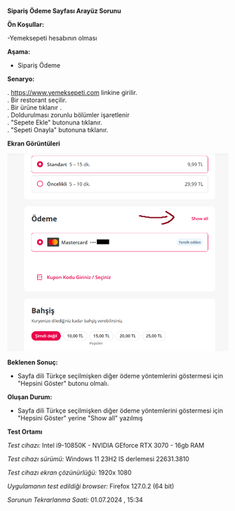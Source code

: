
**Sipariş Ödeme Sayfası Arayüz Sorunu**

**Ön Koşullar:**

-Yemeksepeti hesabının olması

**Aşama:**

- Sipariş Ödeme

**Senaryo:**

. https://www.yemeksepeti.com linkine girilir.<br>
. Bir restorant seçilir.<br>
. Bir ürüne tıklanır .<br>
. Doldurulması zorunlu bölümler işaretlenir<br>
. "Sepete Ekle" butonuna tıklanır.<br>
. "Sepeti Onayla" butonuna tıklanır.<br>

**Ekran Görüntüleri**

![](yemeksepeti-web-defects\images\siparis_odeme.png) 

**Beklenen Sonuç:**

- Sayfa dili Türkçe seçilmişken diğer ödeme yöntemlerini göstermesi için "Hepsini Göster" butonu olmalı.

**Oluşan Durum:**

- Sayfa dili Türkçe seçilmişken diğer ödeme yöntemlerini göstermesi için "Hepsini Göster" yerine "Show all" yazılmış 

**Test Ortamı**

*Test cihazı:* Intel i9-10850K - NVIDIA GEforce RTX 3070 - 16gb RAM

*Test cihazı sürümü:* Windows 11 23H2 IS derlemesi 22631.3810

*Test cihazı ekran çözünürlüğü:* 1920x 1080

*Uygulamanın test edildiği browser:* Firefox 127.0.2 (64 bit)

*Sorunun Tekrarlanma Saati:* 01.07.2024 , 15:34
